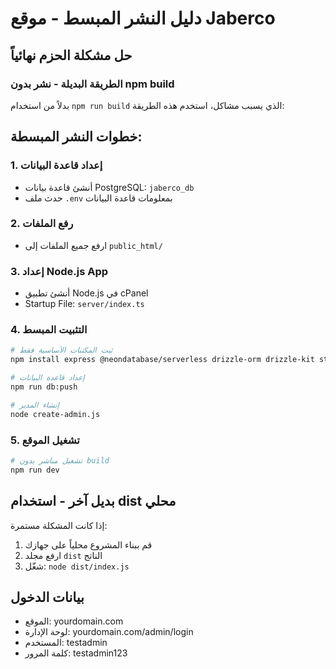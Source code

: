 # دليل النشر المبسط - موقع Jaberco

## حل مشكلة الحزم نهائياً

### الطريقة البديلة - نشر بدون npm build

بدلاً من استخدام `npm run build` الذي يسبب مشاكل، استخدم هذه الطريقة:

## خطوات النشر المبسطة:

### 1. إعداد قاعدة البيانات
- أنشئ قاعدة بيانات PostgreSQL: `jaberco_db`
- حدث ملف `.env` بمعلومات قاعدة البيانات

### 2. رفع الملفات
- ارفع جميع الملفات إلى `public_html/`

### 3. إعداد Node.js App
- أنشئ تطبيق Node.js في cPanel
- Startup File: `server/index.ts`

### 4. التثبيت المبسط
```bash
# ثبت المكتبات الأساسية فقط
npm install express @neondatabase/serverless drizzle-orm drizzle-kit stripe @sendgrid/mail twilio cloudinary passport express-session tsx

# إعداد قاعدة البيانات
npm run db:push

# إنشاء المدير
node create-admin.js
```

### 5. تشغيل الموقع
```bash
# تشغيل مباشر بدون build
npm run dev
```

## بديل آخر - استخدام dist محلي
إذا كانت المشكلة مستمرة:
1. قم ببناء المشروع محلياً على جهازك
2. ارفع مجلد `dist` الناتج
3. شغّل: `node dist/index.js`

## بيانات الدخول
- الموقع: yourdomain.com
- لوحة الإدارة: yourdomain.com/admin/login
- المستخدم: testadmin
- كلمة المرور: testadmin123